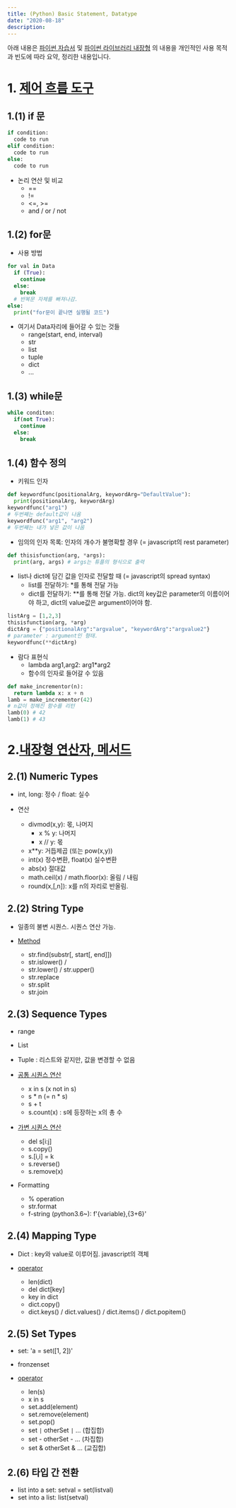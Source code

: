 ```yaml
---
title: (Python) Basic Statement, Datatype
date: "2020-08-18"
description: 
---
```



아래 내용은 <a href="https://docs.python.org/ko/3.8/tutorial/index.html">파이썬 자습서</a> 및 <a href="https://docs.python.org/ko/3.8/library/stdtypes.html">파이썬 라이브러리 내장형</a> 의 내용을 개인적인 사용 목적과 빈도에 따라 요약, 정리한 내용입니다. 

# 1. <a href="https://docs.python.org/ko/3.8/tutorial/controlflow.html">제어 흐름 도구</a>
## 1.(1) if 문
```py
if condition:
  code to run
elif condition:
  code to run
else:
  code to run
```

- 논리 연산 및 비교
  - == 
  - != 
  - <=, >=
  - and  / or / not

## 1.(2) for문
- 사용 방법

```py
for val in Data
  if (True):
    continue
  else:
    break 
  # 반복문 자체를 빠져나감.
else:
  print("for문이 끝나면 실행될 코드")
```
- 여기서 Data자리에 들어갈 수 있는 것들
  - range(start, end, interval)
  - str
  - list
  - tuple
  - dict
  - ...

## 1.(3) while문
```py
while conditon:
  if(not True):
    continue
  else:
    break
```

## 1.(4) 함수 정의

- 키워드 인자

```py
def keywordfunc(positionalArg, keywordArg="DefaultValue"):
  print(positionalArg, keywordArg)
keywordfunc("arg1") 
# 두번째는 default값이 나옴
keywordfunc("arg1", "arg2") 
# 두번째는 내가 넣은 값이 나옴
```


- 임의의 인자 목록: 인자의 개수가 불명확할 경우 (= javascript의 rest parameter)

```py
def thisisfunction(arg, *args):
  print(arg, args) # args는 튜플의 형식으로 출력
```

- list나 dict에 담긴 값을 인자로 전달할 때 (= javascript의 spread syntax)
  - list를 전달하기: *를 통해 전달 가능
  - dict를 전달하기: **를 통해 전달 가능. dict의 key값은 parameter의 이름이어야 하고, dict의 value값은 argument이어야 함.

```py
listArg = [1,2,3]
thisisfunction(arg, *arg)
dictArg = {"positionalArg":"argvalue", "keywordArg":"argvalue2"}  
# parameter : argument인 형태.
keywordfunc(**dictArg)
```

- 람다 표현식
  - lambda arg1,arg2: arg1*arg2
  - 함수의 인자로 들어갈 수 있음

```py
def make_incrementor(n):
  return lambda x: x + n
lamb = make_incrementor(42) 
# n값이 정해진 함수를 리턴
lamb(0) # 42
lamb(1) # 43
```

# 2.<a href="https://docs.python.org/ko/3.8/library/stdtypes.html#numeric-types-int-float-complex">내장형 연산자, 메서드</a>

## 2.(1) Numeric Types
- int, long: 정수 / float: 실수

- 연산
  - divmod(x,y): 몫, 나머지
    - x % y: 나머지
    - x // y: 몫
  - x**y: 거듭제곱 (또는 pow(x,y))
  - int(x) 정수변환, float(x) 실수변환
  - abs(x) 절대값
  - math.ceil(x) / math.floor(x): 올림 / 내림
  - round(x,[,n]): x를 n의 자리로 반올림.

## 2.(2) String Type
- 일종의 불변 시퀀스. 시퀀스 연산 가능.

- <a href="https://docs.python.org/ko/3.8/library/stdtypes.html#string-methods">Method</a>
  - str.find(substr[, start[, end]])
  - str.islower() / 
  - str.lower() / str.upper()
  - str.replace
  - str.split
  - str.join


## 2.(3) Sequence Types
- range
- List
- Tuple : 리스트와 같지만, 값을 변경할 수 없음

- <a href="https://docs.python.org/ko/3.8/library/stdtypes.html#common-sequence-operations">공통 시퀀스 연산</a>
  - x in s (x not in s)
  - s * n (= n * s)
  - s + t
  - s.count(x) : s에 등장하는 x의 총 수 

- <a href="https://docs.python.org/ko/3.8/library/stdtypes.html#mutable-sequence-types">가변 시퀀스 연산</a>
  - del s[i:j]
  - s.copy()
  - s.[i,i] = k
  - s.reverse()
  - s.remove(x)

- Formatting
  - % operation
  - str.format
  - f-string (python3.6~): f'{variable},{3+6}'

## 2.(4) Mapping Type
- Dict : key와 value로 이루어짐. javascript의 객체

- <a href="https://docs.python.org/ko/3.8/library/stdtypes.html#mapping-types-dict">operator</a>
  - len(dict)
  - del dict[key]
  - key in dict
  - dict.copy()
  - dict.keys() / dict.values() / dict.items() / dict.popitem()

## 2.(5) Set Types
- set: 'a = set([1, 2])'
- fronzenset

- <a href="https://docs.python.org/ko/3.8/library/stdtypes.html#set-types-set-frozenset">operator</a>
  - len(s)
  - x in s
  - set.add(element)
  - set.remove(element)
  - set.pop()
  - set `|` otherSet `|` ... (합집합)
  - set - otherSet - ... (차집합)
  - set & otherSet & ... (교집합) 

## 2.(6) 타입 간 전환
- list into a set: setval = set(listval)
- set into a list: list(setval)

